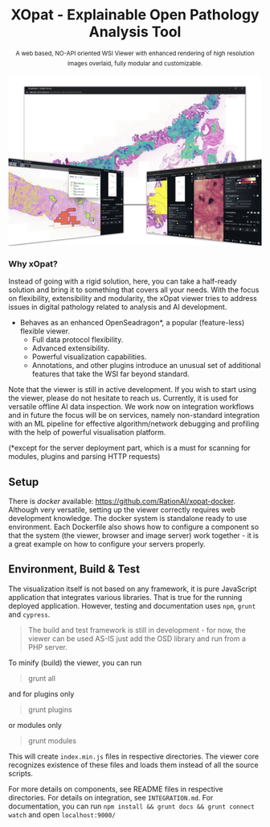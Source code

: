 
<h1 align="center">XOpat - Explainable Open Pathology Analysis Tool
</h1>
<p align="center">
  <sup>A web based, NO-API oriented WSI Viewer with enhanced rendering of high resolution images overlaid, fully modular and customizable.</sup>
</p>

![The XOpat Viewer](docs/assets/xopat-banner.png)

### Why xOpat?
Instead of going with a rigid solution, here, you can take a half-ready solution
and bring it to something that covers all your needs. With the focus on flexibility, extensibility and modularity, the xOpat
viewer tries to address issues in digital pathology related to analysis and 
AI development.

 - Behaves as an enhanced OpenSeadragon*, a popular (feature-less) flexible viewer.
   - Full data protocol flexibility.
   - Advanced extensibility.
   - Powerful visualization capabilities.
   - Annotations, and other plugins introduce an unusual set of additional features
     that take the WSI far beyond standard.

Note that the viewer is still in active development. If you wish to start
using the viewer, please do not hesitate to reach us. Currently, it is used for versatile
offline AI data inspection. We work now on integration workflows and in future
the focus will be on services, namely non-standard integration with an ML pipeline for
effective algorithm/network debugging and profiling with the help of powerful visualisation platform.


(*except for the server deployment part, which is a must for scanning for modules, plugins and parsing HTTP requests)

## Setup
There is _docker_ available: https://github.com/RationAI/xopat-docker. Although very versatile, setting up
the viewer correctly requires web development knowledge. The docker system is standalone ready to use environment.
Each Dockerfile also shows how to configure a component so that the system (the viewer, browser and image server) work together - it is a great example on how to configure 
your servers properly.

## Environment, Build & Test

The visualization itself is not based on any framework, it is pure JavaScript application that integrates
various libraries. That is true for the running deployed application. 
However, testing and documentation uses ``npm``, `grunt` and `cypress`.

> The build and test framework is still in development - for now, the viewer can be used AS-IS just add the OSD library and run from a PHP server.

To minify (build) the viewer, you can run

> grunt all

and for plugins only

> grunt plugins

or modules only

> grunt modules

This will create ``index.min.js`` files in respective directories. The viewer core recognizes
existence of these files and loads them instead of all the source scripts.

For more details on components, see README files in respective directories.
For details on integration, see ``INTEGRATION.md``.
For documentation, you can run ``npm install && grunt docs && grunt connect watch``
and open ``localhost:9000/``
